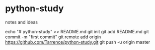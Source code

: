 # python-study
notes and ideas


echo "# python-study" >> README.md
git init
git add README.md
git commit -m "first commit"
git remote add origin https://github.com/Tarrence/python-study.git
git push -u origin master
